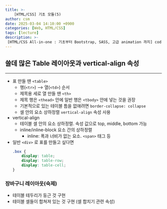 ```yaml
---
title: >-
    [HTML/CSS] 기초 모듈(5)
author: csm
date: 2025-03-04 14:10:00 +0900
categories: [Web, HTML/CSS]
tags: [lecture]
description: >-
 [HTML/CSS All-in-one : 기초부터 Bootstrap, SASS, 고급 animation 까지] codingapple.com
---
```


## 쓸데 많은 Table 레이아웃과 vertical-align 속성
---
- 표 만들 땐 `<table>`
    - 행(`<tr>`) ⟶ 열(`<td>`) 순서
    - 제목용 세로 열 만들 땐 `<th>`
    - 제목 행은 `<thead>` 안에 일반 행은 `<tbody>` 안에 넣는 것을 권장
    - 기본적으로 있는 테이블 틈을 없애려면 `border-collapse: collapse`
    - 셀 안의 요소 상하정렬 `vertical-align` 속성 사용
- vertical-align
    - 테이블 셀 안의 요소 상하정렬. 속성 값으로 top, middle, bottom 가능
    - inline/inline-block 요소 간의 상하정렬
        - inline: 폭과 너비가 없는 요소. `<span>` 태그 등
- 일반 `<div>` 로 표를 만들고 싶다면
    ```css
    .box {
        display: table;
        display: table-row;
        display: table-cell;
    }
    ```
### 장바구니 레이아웃(숙제)
- 테이블 테두리가 둥근 것 구현
- 테이블 셀들이 합쳐져 있는 것 구현 (셀 합치기 관련 속성)